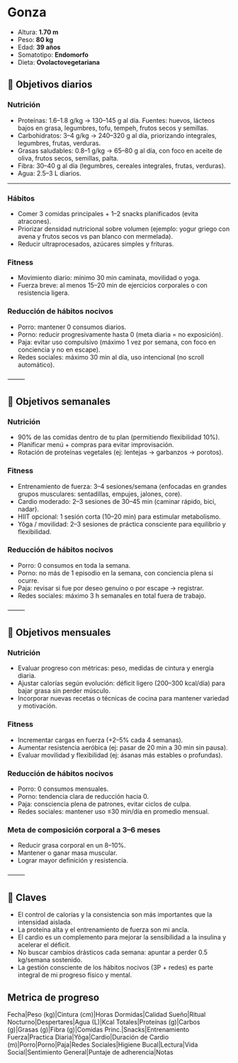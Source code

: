 # Gonza
- Altura: **1.70 m**
- Peso: **80 kg**
- Edad: **39 años**
- Somatotipo: **Endomorfo**
- Dieta: **Ovolactovegetariana**


## 🎯 Objetivos diarios

### Nutrición
- Proteínas: 1.6–1.8 g/kg → 130–145 g al día. Fuentes: huevos, lácteos bajos en grasa, legumbres, tofu, tempeh, frutos secos y semillas.
- Carbohidratos: 3–4 g/kg → 240–320 g al día, priorizando integrales, legumbres, frutas, verduras.
- Grasas saludables: 0.8–1 g/kg → 65–80 g al día, con foco en aceite de oliva, frutos secos, semillas, palta.
- Fibra: 30–40 g al día (legumbres, cereales integrales, frutas, verduras).
- Agua: 2.5–3 L diarios.
****
### Hábitos
- Comer 3 comidas principales + 1–2 snacks planificados (evita atracones).
- Priorizar densidad nutricional sobre volumen (ejemplo: yogur griego con avena y frutos secos vs pan blanco con mermelada).
- Reducir ultraprocesados, azúcares simples y frituras.

### Fitness
- Movimiento diario: mínimo 30 min caminata, movilidad o yoga.
- Fuerza breve: al menos 15–20 min de ejercicios corporales o con resistencia ligera.

### Reducción de hábitos nocivos
- Porro: mantener 0 consumos diarios.
- Porno: reducir progresivamente hasta 0 (meta diaria = no exposición).
- Paja: evitar uso compulsivo (máximo 1 vez por semana, con foco en conciencia y no en escape).
- Redes sociales: máximo 30 min al día, uso intencional (no scroll automático).

⸻

## 🎯 Objetivos semanales

### Nutrición
- 90% de las comidas dentro de tu plan (permitiendo flexibilidad 10%).
- Planificar menú + compras para evitar improvisación.
- Rotación de proteínas vegetales (ej: lentejas → garbanzos → porotos).

### Fitness
- Entrenamiento de fuerza: 3–4 sesiones/semana (enfocadas en grandes grupos musculares: sentadillas, empujes, jalones, core).
- Cardio moderado: 2–3 sesiones de 30–45 min (caminar rápido, bici, nadar).
- HIIT opcional: 1 sesión corta (10–20 min) para estimular metabolismo.
- Yôga / movilidad: 2–3 sesiones de práctica consciente para equilibrio y flexibilidad.

### Reducción de hábitos nocivos
- Porro: 0 consumos en toda la semana.
- Porno: no más de 1 episodio en la semana, con conciencia plena si ocurre.
- Paja: revisar si fue por deseo genuino o por escape → registrar.
- Redes sociales: máximo 3 h semanales en total fuera de trabajo.

⸻

## 🎯 Objetivos mensuales

### Nutrición
- Evaluar progreso con métricas: peso, medidas de cintura y energía diaria.
- Ajustar calorías según evolución: déficit ligero (200–300 kcal/día) para bajar grasa sin perder músculo.
- Incorporar nuevas recetas o técnicas de cocina para mantener variedad y motivación.

### Fitness
- Incrementar cargas en fuerza (+2–5% cada 4 semanas).
- Aumentar resistencia aeróbica (ej: pasar de 20 min a 30 min sin pausa).
- Evaluar movilidad y flexibilidad (ej: ásanas más estables o profundas).

### Reducción de hábitos nocivos
- Porro: 0 consumos mensuales.
- Porno: tendencia clara de reducción hacia 0.
- Paja: consciencia plena de patrones, evitar ciclos de culpa.
- Redes sociales: mantener uso ≤30 min/día en promedio mensual.

### Meta de composición corporal a 3–6 meses
- Reducir grasa corporal en un 8–10%.
- Mantener o ganar masa muscular.
- Lograr mayor definición y resistencia.

⸻

## 📌 Claves
- El control de calorías y la consistencia son más importantes que la intensidad aislada.
- La proteína alta y el entrenamiento de fuerza son mi ancla.
- El cardio es un complemento para mejorar la sensibilidad a la insulina y acelerar el déficit.
- No buscar cambios drásticos cada semana: apuntar a perder 0.5 kg/semana sostenido.
- La gestión consciente de los hábitos nocivos (3P + redes) es parte integral de mi progreso físico y mental.

## Metrica de progreso

Fecha|Peso (kg)|Cintura (cm)|Horas Dormidas|Calidad Sueño|Ritual Nocturno|Despertares|Agua (L)|Kcal Totales|Proteínas (g)|Carbos (g)|Grasas (g)|Fibra (g)|Comidas Princ.|Snacks|Entrenamiento Fuerza|Practica Diaria|Yôga|Cardio|Duración de Cardio (m)|Porro|Porno|Paja|Redes Sociales|Higiene Bucal|Lectura|Vida Social|Sentimiento General|Puntaje de adherencia|Notas